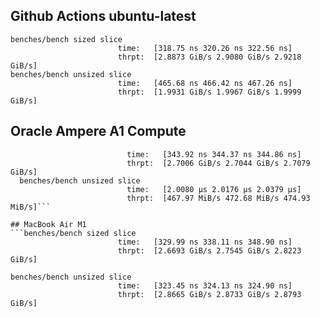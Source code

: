 ## Github Actions ubuntu-latest
```
benches/bench sized slice
                        time:   [318.75 ns 320.26 ns 322.56 ns]
                        thrpt:  [2.8873 GiB/s 2.9080 GiB/s 2.9218 GiB/s]
benches/bench unsized slice
                        time:   [465.68 ns 466.42 ns 467.26 ns]
                        thrpt:  [1.9931 GiB/s 1.9967 GiB/s 1.9999 GiB/s]
```

## Oracle Ampere A1 Compute
```benches/bench sized slice
                          time:   [343.92 ns 344.37 ns 344.86 ns]
                          thrpt:  [2.7006 GiB/s 2.7044 GiB/s 2.7079 GiB/s]
  benches/bench unsized slice
                          time:   [2.0080 µs 2.0176 µs 2.0379 µs]
                          thrpt:  [467.97 MiB/s 472.68 MiB/s 474.93 MiB/s]```

## MacBook Air M1
```benches/bench sized slice
                        time:   [329.99 ns 338.11 ns 348.90 ns]
                        thrpt:  [2.6693 GiB/s 2.7545 GiB/s 2.8223 GiB/s]

benches/bench unsized slice
                        time:   [323.45 ns 324.13 ns 324.90 ns]
                        thrpt:  [2.8665 GiB/s 2.8733 GiB/s 2.8793 GiB/s]
```
